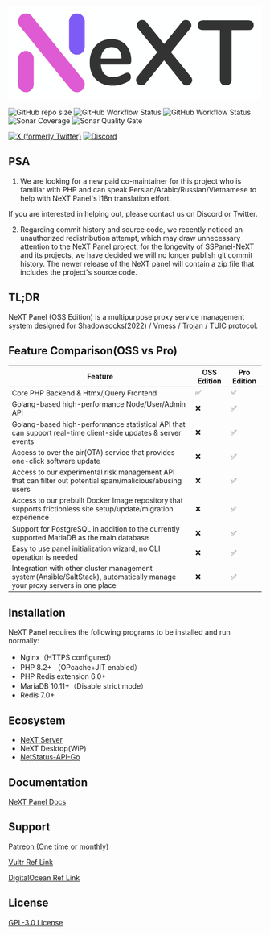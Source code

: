 <img src=".github/next_1000.png" alt="next" width="600"/>

![GitHub repo size](https://img.shields.io/github/repo-size/SSPanel-NeXT/NeXT-Panel?style=flat-square)
![GitHub Workflow Status](https://img.shields.io/github/actions/workflow/status/SSPanel-NeXT/NeXT-Panel/lint.yml?branch=dev&label=Lint&style=flat-square)
![GitHub Workflow Status](https://img.shields.io/github/actions/workflow/status/SSPanel-NeXT/NeXT-Panel/unit.yaml?branch=dev&label=Unit%20Test&style=flat-square)
![Sonar Coverage](https://img.shields.io/sonar/coverage/SSPanel-NeXT_NeXT-Panel-Dev/dev?server=https%3A%2F%2Fsonarcloud.io&style=flat-square)
![Sonar Quality Gate](https://img.shields.io/sonar/quality_gate/SSPanel-NeXT_NeXT-Panel-Dev/dev?server=https%3A%2F%2Fsonarcloud.io&style=flat-square)

[![X (formerly Twitter)](https://img.shields.io/twitter/url?url=https%3A%2F%2Ftwitter.com%2FSSPanel_NeXT)](https://twitter.com/SSPanel_NeXT)
[![Discord](https://img.shields.io/discord/1049692075085549600?color=5865F2&label=Discord&style=flat-square)](https://discord.gg/A7uFKCvf8V)

## PSA


1. We are looking for a new paid co-maintainer for this project who is familiar with PHP
and can speak Persian/Arabic/Russian/Vietnamese to help with NeXT Panel's I18n translation effort.

If you are interested in helping out, please contact us on Discord or Twitter.

2. Regarding commit history and source code, we recently noticed an unauthorized redistribution attempt, which may draw unnecessary attention to the NeXT Panel project, for the longevity of SSPanel-NeXT and its projects, we have decided we will no longer publish git commit history. The newer release of the NeXT panel will contain a zip file that includes the project's source code.

## TL;DR

NeXT Panel (OSS Edition) is a multipurpose proxy service management system designed for Shadowsocks(2022) / Vmess / Trojan / TUIC protocol.

## Feature Comparison(OSS vs Pro)

| Feature                                                                                                                   | OSS Edition | Pro Edition |
|---------------------------------------------------------------------------------------------------------------------------|-------------|-------------|
| Core PHP Backend & Htmx/jQuery Frontend                                                                                   | ✅           | ✅           |
| Golang-based high-performance Node/User/Admin API                                                                         | ❌           | ✅           |
| Golang-based high-performance statistical API that can support real-time client-side updates & server events              | ❌           | ✅           |
| Access to over the air(OTA) service that provides one-click software update                                               | ❌           | ✅           |
| Access to our experimental risk management API that can filter out potential spam/malicious/abusing users                 | ❌           | ✅           |
| Access to our prebuilt Docker Image repository that supports frictionless site setup/update/migration experience          | ❌           | ✅           |
| Support for PostgreSQL in addition to the currently supported MariaDB as the main database                                | ❌           | ✅           |
| Easy to use panel initialization wizard, no CLI operation is needed                                                       | ❌           | ✅           |
| Integration with other cluster management system(Ansible/SaltStack), automatically manage your proxy servers in one place | ❌           | ✅           |

## Installation

NeXT Panel requires the following programs to be installed and run normally:

- Nginx（HTTPS configured）
- PHP 8.2+ （OPcache+JIT enabled）
- PHP Redis extension 6.0+
- MariaDB 10.11+（Disable strict mode）
- Redis 7.0+

## Ecosystem

- [NeXT Server](https://github.com/SSPanel-NeXT/NeXT-Server)
- NeXT Desktop(WiP)
- [NetStatus-API-Go](https://github.com/SSPanel-NeXT/NetStatus-API-Go)

## Documentation

[NeXT Panel Docs](https://nextpanel.dev)

## Support

<a href="https://www.patreon.com/catdev">Patreon (One time or monthly)</a>

<a href="https://www.vultr.com/?ref=8941355-8H">Vultr Ref Link</a>

<a href="https://www.digitalocean.com/?refcode=50f1a3b6244c">DigitalOcean Ref Link</a>

## License

[GPL-3.0 License](blob/dev/LICENSE)
